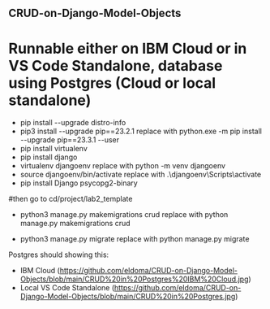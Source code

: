 ## CRUD-on-Django-Model-Objects
# Runnable either on IBM Cloud or in VS Code Standalone, database using Postgres (Cloud or local standalone) 
- pip install --upgrade distro-info
- pip3 install --upgrade pip==23.2.1 replace with  python.exe -m pip install --upgrade pip==23.3.1 --user 
- pip install virtualenv
- pip install django
- virtualenv djangoenv replace with  python -m venv djangoenv
- source djangoenv/bin/activate replace with .\djangoenv\Scripts\activate
- pip install Django psycopg2-binary

#then go to 
cd/project/lab2_template

- python3 manage.py makemigrations crud replace with python manage.py makemigrations crud 

- python3 manage.py migrate replace with python manage.py migrate

Postgres should showing this:
- IBM Cloud
(https://github.com/eldoma/CRUD-on-Django-Model-Objects/blob/main/CRUD%20in%20Postgres%20IBM%20Cloud.jpg)  
- Local VS Code Standalone
(https://github.com/eldoma/CRUD-on-Django-Model-Objects/blob/main/CRUD%20in%20Postgres.jpg)
